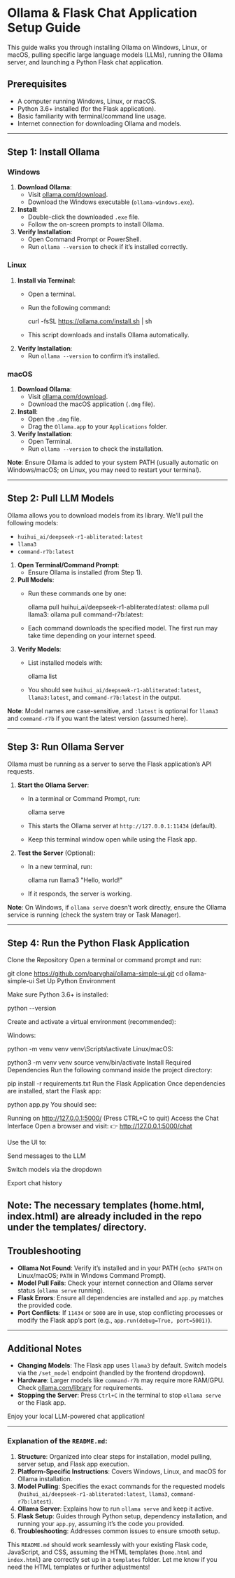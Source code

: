 
# Ollama & Flask Chat Application Setup Guide

This guide walks you through installing Ollama on Windows, Linux, or macOS, pulling specific large language models (LLMs), running the Ollama server, and launching a Python Flask chat application.

## Prerequisites
- A computer running Windows, Linux, or macOS.
- Python 3.6+ installed (for the Flask application).
- Basic familiarity with terminal/command line usage.
- Internet connection for downloading Ollama and models.

---

## Step 1: Install Ollama

### Windows
1. **Download Ollama**:
   - Visit [ollama.com/download](https://ollama.com/download).
   - Download the Windows executable (`ollama-windows.exe`).
2. **Install**:
   - Double-click the downloaded `.exe` file.
   - Follow the on-screen prompts to install Ollama.
3. **Verify Installation**:
   - Open Command Prompt or PowerShell.
   - Run `ollama --version` to check if it’s installed correctly.

### Linux
1. **Install via Terminal**:
   - Open a terminal.
   - Run the following command:
     
     curl -fsSL https://ollama.com/install.sh | sh

   - This script downloads and installs Ollama automatically.
2. **Verify Installation**:
   - Run `ollama --version` to confirm it’s installed.

### macOS
1. **Download Ollama**:
   - Visit [ollama.com/download](https://ollama.com/download).
   - Download the macOS application (`.dmg` file).
2. **Install**:
   - Open the `.dmg` file.
   - Drag the `Ollama.app` to your `Applications` folder.
3. **Verify Installation**:
   - Open Terminal.
   - Run `ollama --version` to check the installation.

**Note**: Ensure Ollama is added to your system PATH (usually automatic on Windows/macOS; on Linux, you may need to restart your terminal).

---

## Step 2: Pull LLM Models

Ollama allows you to download models from its library. We’ll pull the following models:
- `huihui_ai/deepseek-r1-abliterated:latest`
- `llama3`
- `command-r7b:latest`

1. **Open Terminal/Command Prompt**:
   - Ensure Ollama is installed (from Step 1).
2. **Pull Models**:
   - Run these commands one by one:
     
     ollama pull huihui_ai/deepseek-r1-abliterated:latest:
     ollama pull llama3:
     ollama pull command-r7b:latest:
     
   - Each command downloads the specified model. The first run may take time depending on your internet speed.
3. **Verify Models**:
   - List installed models with:
     
     ollama list
     
   - You should see `huihui_ai/deepseek-r1-abliterated:latest`, `llama3:latest`, and `command-r7b:latest` in the output.

**Note**: Model names are case-sensitive, and `:latest` is optional for `llama3` and `command-r7b` if you want the latest version (assumed here).

---

## Step 3: Run Ollama Server

Ollama must be running as a server to serve the Flask application’s API requests.

1. **Start the Ollama Server**:
   - In a terminal or Command Prompt, run:
     
     ollama serve
     
   - This starts the Ollama server at `http://127.0.0.1:11434` (default).
   - Keep this terminal window open while using the Flask app.
2. **Test the Server** (Optional):
   - In a new terminal, run:
     
     ollama run llama3 "Hello, world!"
     
   - If it responds, the server is working.

**Note**: On Windows, if `ollama serve` doesn’t work directly, ensure the Ollama service is running (check the system tray or Task Manager).

---

## Step 4: Run the Python Flask Application

Clone the Repository
Open a terminal or command prompt and run:


git clone https://github.com/parvghai/ollama-simple-ui.git
cd ollama-simple-ui
Set Up Python Environment

Make sure Python 3.6+ is installed:


python --version

Create and activate a virtual environment (recommended):

Windows:


python -m venv venv
venv\Scripts\activate
Linux/macOS:


python3 -m venv venv
source venv/bin/activate
Install Required Dependencies
Run the following command inside the project directory:


pip install -r requirements.txt
Run the Flask Application
Once dependencies are installed, start the Flask app:


python app.py
You should see:


Running on http://127.0.0.1:5000/ (Press CTRL+C to quit)
Access the Chat Interface
Open a browser and visit:
👉 http://127.0.0.1:5000/chat

Use the UI to:

Send messages to the LLM

Switch models via the dropdown

Export chat history

Note: The necessary templates (home.html, index.html) are already included in the repo under the templates/ directory.
---

## Troubleshooting
- **Ollama Not Found**: Verify it’s installed and in your PATH (`echo $PATH` on Linux/macOS; `PATH` in Windows Command Prompt).
- **Model Pull Fails**: Check your internet connection and Ollama server status (`ollama serve` running).
- **Flask Errors**: Ensure all dependencies are installed and `app.py` matches the provided code.
- **Port Conflicts**: If `11434` or `5000` are in use, stop conflicting processes or modify the Flask app’s port (e.g., `app.run(debug=True, port=5001)`).

---

## Additional Notes
- **Changing Models**: The Flask app uses `llama3` by default. Switch models via the `/set_model` endpoint (handled by the frontend dropdown).
- **Hardware**: Larger models like `command-r7b` may require more RAM/GPU. Check [ollama.com/library](https://ollama.com/library) for requirements.
- **Stopping the Server**: Press `Ctrl+C` in the terminal to stop `ollama serve` or the Flask app.

Enjoy your local LLM-powered chat application!


---

### Explanation of the `README.md`:
1. **Structure**: Organized into clear steps for installation, model pulling, server setup, and Flask app execution.
2. **Platform-Specific Instructions**: Covers Windows, Linux, and macOS for Ollama installation.
3. **Model Pulling**: Specifies the exact commands for the requested models (`huihui_ai/deepseek-r1-abliterated:latest`, `llama3`, `command-r7b:latest`).
4. **Ollama Server**: Explains how to run `ollama serve` and keep it active.
5. **Flask Setup**: Guides through Python setup, dependency installation, and running your `app.py`, assuming it’s the code you provided.
6. **Troubleshooting**: Addresses common issues to ensure smooth setup.

This `README.md` should work seamlessly with your existing Flask code, JavaScript, and CSS, assuming the HTML templates (`home.html` and `index.html`) are correctly set up in a `templates` folder. Let me know if you need the HTML templates or further adjustments!
